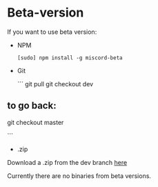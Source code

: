 # Beta-version

If you want to use beta version:

* NPM

  ```text
  [sudo] npm install -g miscord-beta
  ```

* Git

  \`\`\` git pull git checkout dev

## to go back:

git checkout master

\`\`\`

* .zip

Download a .zip from the dev branch [here](../tree/dev)

Currently there are no binaries from beta versions.

